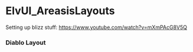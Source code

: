 # ElvUI_AreasisLayouts

Setting up blizz stuff: https://www.youtube.com/watch?v=mXmPAcG8V5Q

### Diablo Layout
